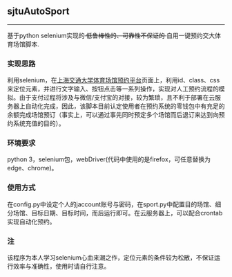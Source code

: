 ## sjtuAutoSport
***

基于python selenium实现的<del> 低鲁棒性的、可靠性不保证的 </del>自用一键预约交大体育场馆脚本.

### 实现思路
利用selenium，在[上海交通大学体育场馆预约平台](https://sports.sjtu.edu.cn/)页面上，利用id、class、css来定位元素，并进行文字输入、按钮点击等一系列操作，实现对人工预约流程的模拟。由于支付过程将涉及与微信/支付宝的对接，较为繁琐，且不利于部署在云服务器上自动化完成，因此，该脚本目前认定使用者在预约系统的零钱包中有充足的余额完成场馆预订（事实上，可以通过事先同时预定多个场馆而后退订来达到向预约系统充值的目的）。

### 环境要求
python 3，selenium包，webDriver(代码中使用的是firefox，可任意替换为edge、chrome)。

### 使用方式
在config.py中设定个人的jaccount账号与密码，在sport.py中配置目的场馆、细分场馆、目标日期、目标时间，而后运行即可。在云服务器上，可以配合crontab实现自动化预约。

### 注
该程序为本人学习selenium心血来潮之作，定位元素的条件较为松散，不保证运行效率与准确性，使用时请自行注意。
